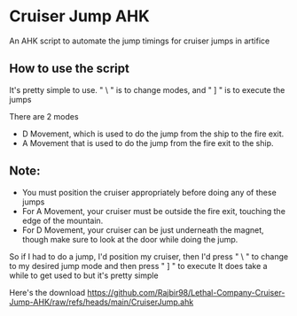 # Cruiser Jump AHK

An AHK script to automate the jump timings for cruiser jumps in artifice

## How to use the script

It's pretty simple to use. " \ " is to change modes, and " ] " is to execute the jumps

There are 2 modes

- D Movement, which is used to do the jump from the ship to the fire exit.
- A Movement that is used to do the jump from the fire exit to the ship.

## Note: 
- You must position the cruiser appropriately before doing any of these jumps
-  For A Movement, your cruiser must be outside the fire exit, touching the edge of the mountain.
- For D Movement, your cruiser can be just underneath the magnet, though make sure to look at the door while doing the jump.

So if I had to do a jump, I'd position my cruiser, then I'd press " \ " to change to my desired jump mode and then press " ] " to execute
It does take a while to get used to but it's pretty simple

Here's the download https://github.com/Rajbir98/Lethal-Company-Cruiser-Jump-AHK/raw/refs/heads/main/CruiserJump.ahk
